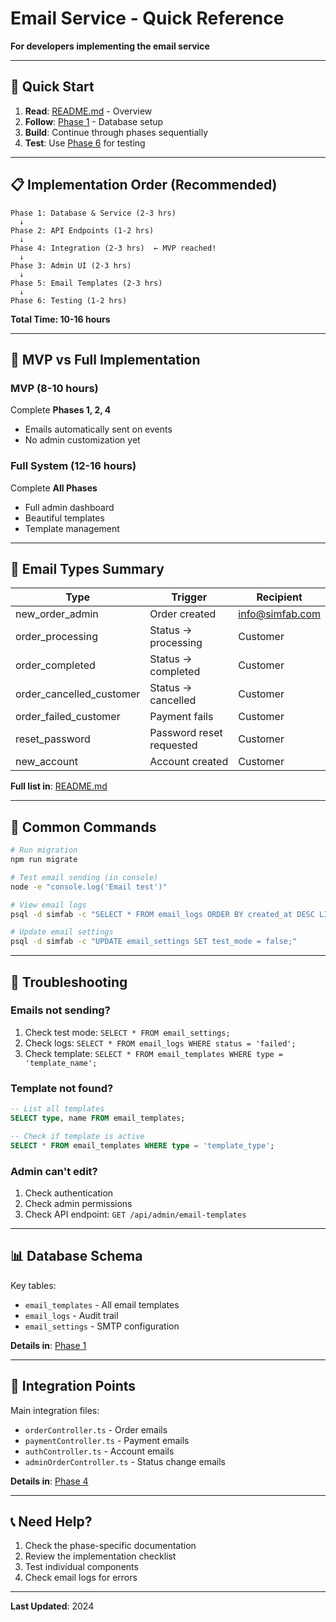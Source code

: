# Email Service - Quick Reference

**For developers implementing the email service**

---

## 🚀 Quick Start

1. **Read**: [README.md](./README.md) - Overview
2. **Follow**: [Phase 1](./PHASE_1_DATABASE_SERVICE.md) - Database setup
3. **Build**: Continue through phases sequentially
4. **Test**: Use [Phase 6](./PHASE_6_TESTING_DOCUMENTATION.md) for testing

---

## 📋 Implementation Order (Recommended)

```
Phase 1: Database & Service (2-3 hrs)
  ↓
Phase 2: API Endpoints (1-2 hrs)
  ↓
Phase 4: Integration (2-3 hrs)  ← MVP reached!
  ↓
Phase 3: Admin UI (2-3 hrs)
  ↓
Phase 5: Email Templates (2-3 hrs)
  ↓
Phase 6: Testing (1-2 hrs)
```

**Total Time: 10-16 hours**

---

## 🎯 MVP vs Full Implementation

### MVP (8-10 hours)
Complete **Phases 1, 2, 4**
- Emails automatically sent on events
- No admin customization yet

### Full System (12-16 hours)
Complete **All Phases**
- Full admin dashboard
- Beautiful templates
- Template management

---

## 📧 Email Types Summary

| Type | Trigger | Recipient |
|------|---------|-----------|
| new_order_admin | Order created | info@simfab.com |
| order_processing | Status → processing | Customer |
| order_completed | Status → completed | Customer |
| order_cancelled_customer | Status → cancelled | Customer |
| order_failed_customer | Payment fails | Customer |
| reset_password | Password reset requested | Customer |
| new_account | Account created | Customer |

**Full list in**: [README.md](./README.md)

---

## 🔧 Common Commands

```bash
# Run migration
npm run migrate

# Test email sending (in console)
node -e "console.log('Email test')"

# View email logs
psql -d simfab -c "SELECT * FROM email_logs ORDER BY created_at DESC LIMIT 10;"

# Update email settings
psql -d simfab -c "UPDATE email_settings SET test_mode = false;"
```

---

## 🐛 Troubleshooting

### Emails not sending?

1. Check test mode: `SELECT * FROM email_settings;`
2. Check logs: `SELECT * FROM email_logs WHERE status = 'failed';`
3. Check template: `SELECT * FROM email_templates WHERE type = 'template_name';`

### Template not found?

```sql
-- List all templates
SELECT type, name FROM email_templates;

-- Check if template is active
SELECT * FROM email_templates WHERE type = 'template_type';
```

### Admin can't edit?

1. Check authentication
2. Check admin permissions
3. Check API endpoint: `GET /api/admin/email-templates`

---

## 📊 Database Schema

Key tables:
- `email_templates` - All email templates
- `email_logs` - Audit trail
- `email_settings` - SMTP configuration

**Details in**: [Phase 1](./PHASE_1_DATABASE_SERVICE.md)

---

## 🔗 Integration Points

Main integration files:
- `orderController.ts` - Order emails
- `paymentController.ts` - Payment emails
- `authController.ts` - Account emails
- `adminOrderController.ts` - Status change emails

**Details in**: [Phase 4](./PHASE_4_INTEGRATION.md)

---

## 📞 Need Help?

1. Check the phase-specific documentation
2. Review the implementation checklist
3. Test individual components
4. Check email logs for errors

---

**Last Updated**: 2024

